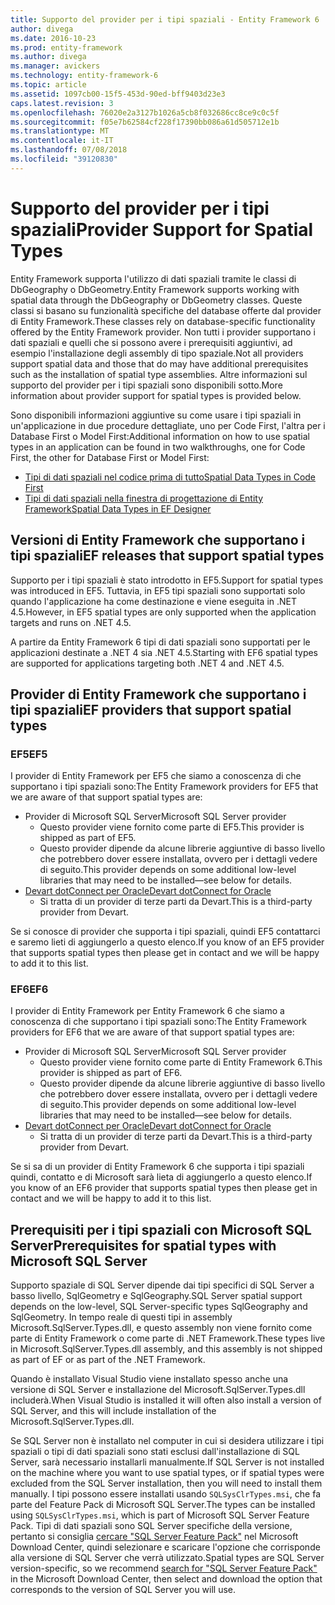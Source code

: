 ```yaml
---
title: Supporto del provider per i tipi spaziali - Entity Framework 6
author: divega
ms.date: 2016-10-23
ms.prod: entity-framework
ms.author: divega
ms.manager: avickers
ms.technology: entity-framework-6
ms.topic: article
ms.assetid: 1097cb00-15f5-453d-90ed-bff9403d23e3
caps.latest.revision: 3
ms.openlocfilehash: 76020e2a3127b1026a5cb8f032686cc8ce9c0c5f
ms.sourcegitcommit: f05e7b62584cf228f17390bb086a61d505712e1b
ms.translationtype: MT
ms.contentlocale: it-IT
ms.lasthandoff: 07/08/2018
ms.locfileid: "39120830"
---
```

# <a name="provider-support-for-spatial-types"></a><span data-ttu-id="4aa7e-102">Supporto del provider per i tipi spaziali</span><span class="sxs-lookup"><span data-stu-id="4aa7e-102">Provider Support for Spatial Types</span></span>
<span data-ttu-id="4aa7e-103">Entity Framework supporta l'utilizzo di dati spaziali tramite le classi di DbGeography o DbGeometry.</span><span class="sxs-lookup"><span data-stu-id="4aa7e-103">Entity Framework supports working with spatial data through the DbGeography or DbGeometry classes.</span></span> <span data-ttu-id="4aa7e-104">Queste classi si basano su funzionalità specifiche del database offerte dal provider di Entity Framework.</span><span class="sxs-lookup"><span data-stu-id="4aa7e-104">These classes rely on database-specific functionality offered by the Entity Framework provider.</span></span> <span data-ttu-id="4aa7e-105">Non tutti i provider supportano i dati spaziali e quelli che si possono avere i prerequisiti aggiuntivi, ad esempio l'installazione degli assembly di tipo spaziale.</span><span class="sxs-lookup"><span data-stu-id="4aa7e-105">Not all providers support spatial data and those that do may have additional prerequisites such as the installation of spatial type assemblies.</span></span> <span data-ttu-id="4aa7e-106">Altre informazioni sul supporto del provider per i tipi spaziali sono disponibili sotto.</span><span class="sxs-lookup"><span data-stu-id="4aa7e-106">More information about provider support for spatial types is provided below.</span></span>  

<span data-ttu-id="4aa7e-107">Sono disponibili informazioni aggiuntive su come usare i tipi spaziali in un'applicazione in due procedure dettagliate, uno per Code First, l'altra per i Database First o Model First:</span><span class="sxs-lookup"><span data-stu-id="4aa7e-107">Additional information on how to use spatial types in an application can be found in two walkthroughs, one for Code First, the other for Database First or Model First:</span></span>  

- [<span data-ttu-id="4aa7e-108">Tipi di dati spaziali nel codice prima di tutto</span><span class="sxs-lookup"><span data-stu-id="4aa7e-108">Spatial Data Types in Code First</span></span>](~/ef6/modeling/code-first/data-types/spatial.md)  
- [<span data-ttu-id="4aa7e-109">Tipi di dati spaziali nella finestra di progettazione di Entity Framework</span><span class="sxs-lookup"><span data-stu-id="4aa7e-109">Spatial Data Types in EF Designer</span></span>](~/ef6/modeling/designer/data-types/spatial.md)  

## <a name="ef-releases-that-support-spatial-types"></a><span data-ttu-id="4aa7e-110">Versioni di Entity Framework che supportano i tipi spaziali</span><span class="sxs-lookup"><span data-stu-id="4aa7e-110">EF releases that support spatial types</span></span>  

<span data-ttu-id="4aa7e-111">Supporto per i tipi spaziali è stato introdotto in EF5.</span><span class="sxs-lookup"><span data-stu-id="4aa7e-111">Support for spatial types was introduced in EF5.</span></span> <span data-ttu-id="4aa7e-112">Tuttavia, in EF5 tipi spaziali sono supportati solo quando l'applicazione ha come destinazione e viene eseguita in .NET 4.5.</span><span class="sxs-lookup"><span data-stu-id="4aa7e-112">However, in EF5 spatial types are only supported when the application targets and runs on .NET 4.5.</span></span>  

<span data-ttu-id="4aa7e-113">A partire da Entity Framework 6 tipi di dati spaziali sono supportati per le applicazioni destinate a .NET 4 sia .NET 4.5.</span><span class="sxs-lookup"><span data-stu-id="4aa7e-113">Starting with EF6 spatial types are supported for applications targeting both .NET 4 and .NET 4.5.</span></span>  

## <a name="ef-providers-that-support-spatial-types"></a><span data-ttu-id="4aa7e-114">Provider di Entity Framework che supportano i tipi spaziali</span><span class="sxs-lookup"><span data-stu-id="4aa7e-114">EF providers that support spatial types</span></span>  

### <a name="ef5"></a><span data-ttu-id="4aa7e-115">EF5</span><span class="sxs-lookup"><span data-stu-id="4aa7e-115">EF5</span></span>  

<span data-ttu-id="4aa7e-116">I provider di Entity Framework per EF5 che siamo a conoscenza di che supportano i tipi spaziali sono:</span><span class="sxs-lookup"><span data-stu-id="4aa7e-116">The Entity Framework providers for EF5 that we are aware of that support spatial types are:</span></span>  

- <span data-ttu-id="4aa7e-117">Provider di Microsoft SQL Server</span><span class="sxs-lookup"><span data-stu-id="4aa7e-117">Microsoft SQL Server provider</span></span>  
    - <span data-ttu-id="4aa7e-118">Questo provider viene fornito come parte di EF5.</span><span class="sxs-lookup"><span data-stu-id="4aa7e-118">This provider is shipped as part of EF5.</span></span>  
    - <span data-ttu-id="4aa7e-119">Questo provider dipende da alcune librerie aggiuntive di basso livello che potrebbero dover essere installata, ovvero per i dettagli vedere di seguito.</span><span class="sxs-lookup"><span data-stu-id="4aa7e-119">This provider depends on some additional low-level libraries that may need to be installed—see below for details.</span></span>  
- [<span data-ttu-id="4aa7e-120">Devart dotConnect per Oracle</span><span class="sxs-lookup"><span data-stu-id="4aa7e-120">Devart dotConnect for Oracle</span></span>](http://www.devart.com/dotconnect/oracle/)  
    - <span data-ttu-id="4aa7e-121">Si tratta di un provider di terze parti da Devart.</span><span class="sxs-lookup"><span data-stu-id="4aa7e-121">This is a third-party provider from Devart.</span></span>  

<span data-ttu-id="4aa7e-122">Se si conosce di provider che supporta i tipi spaziali, quindi EF5 contattarci e saremo lieti di aggiungerlo a questo elenco.</span><span class="sxs-lookup"><span data-stu-id="4aa7e-122">If you know of an EF5 provider that supports spatial types then please get in contact and we will be happy to add it to this list.</span></span>  

### <a name="ef6"></a><span data-ttu-id="4aa7e-123">EF6</span><span class="sxs-lookup"><span data-stu-id="4aa7e-123">EF6</span></span>  

<span data-ttu-id="4aa7e-124">I provider di Entity Framework per Entity Framework 6 che siamo a conoscenza di che supportano i tipi spaziali sono:</span><span class="sxs-lookup"><span data-stu-id="4aa7e-124">The Entity Framework providers for EF6 that we are aware of that support spatial types are:</span></span>  

- <span data-ttu-id="4aa7e-125">Provider di Microsoft SQL Server</span><span class="sxs-lookup"><span data-stu-id="4aa7e-125">Microsoft SQL Server provider</span></span>  
    - <span data-ttu-id="4aa7e-126">Questo provider viene fornito come parte di Entity Framework 6.</span><span class="sxs-lookup"><span data-stu-id="4aa7e-126">This provider is shipped as part of EF6.</span></span>  
    - <span data-ttu-id="4aa7e-127">Questo provider dipende da alcune librerie aggiuntive di basso livello che potrebbero dover essere installata, ovvero per i dettagli vedere di seguito.</span><span class="sxs-lookup"><span data-stu-id="4aa7e-127">This provider depends on some additional low-level libraries that may need to be installed—see below for details.</span></span>  
- [<span data-ttu-id="4aa7e-128">Devart dotConnect per Oracle</span><span class="sxs-lookup"><span data-stu-id="4aa7e-128">Devart dotConnect for Oracle</span></span>](http://www.devart.com/dotconnect/oracle/)  
    - <span data-ttu-id="4aa7e-129">Si tratta di un provider di terze parti da Devart.</span><span class="sxs-lookup"><span data-stu-id="4aa7e-129">This is a third-party provider from Devart.</span></span>  

<span data-ttu-id="4aa7e-130">Se si sa di un provider di Entity Framework 6 che supporta i tipi spaziali quindi, contatto e di Microsoft sarà lieta di aggiungerlo a questo elenco.</span><span class="sxs-lookup"><span data-stu-id="4aa7e-130">If you know of an EF6 provider that supports spatial types then please get in contact and we will be happy to add it to this list.</span></span>  

## <a name="prerequisites-for-spatial-types-with-microsoft-sql-server"></a><span data-ttu-id="4aa7e-131">Prerequisiti per i tipi spaziali con Microsoft SQL Server</span><span class="sxs-lookup"><span data-stu-id="4aa7e-131">Prerequisites for spatial types with Microsoft SQL Server</span></span>  

<span data-ttu-id="4aa7e-132">Supporto spaziale di SQL Server dipende dai tipi specifici di SQL Server a basso livello, SqlGeometry e SqlGeography.</span><span class="sxs-lookup"><span data-stu-id="4aa7e-132">SQL Server spatial support depends on the low-level, SQL Server-specific types SqlGeography and SqlGeometry.</span></span> <span data-ttu-id="4aa7e-133">In tempo reale di questi tipi in assembly Microsoft.SqlServer.Types.dll, e questo assembly non viene fornito come parte di Entity Framework o come parte di .NET Framework.</span><span class="sxs-lookup"><span data-stu-id="4aa7e-133">These types live in Microsoft.SqlServer.Types.dll assembly, and this assembly is not shipped as part of EF or as part of the .NET Framework.</span></span>  

<span data-ttu-id="4aa7e-134">Quando è installato Visual Studio viene installato spesso anche una versione di SQL Server e installazione del Microsoft.SqlServer.Types.dll includerà.</span><span class="sxs-lookup"><span data-stu-id="4aa7e-134">When Visual Studio is installed it will often also install a version of SQL Server, and this will include installation of the Microsoft.SqlServer.Types.dll.</span></span>  

<span data-ttu-id="4aa7e-135">Se SQL Server non è installato nel computer in cui si desidera utilizzare i tipi spaziali o tipi di dati spaziali sono stati esclusi dall'installazione di SQL Server, sarà necessario installarli manualmente.</span><span class="sxs-lookup"><span data-stu-id="4aa7e-135">If SQL Server is not installed on the machine where you want to use spatial types, or if spatial types were excluded from the SQL Server installation, then you will need to install them manually.</span></span> <span data-ttu-id="4aa7e-136">I tipi possono essere installati usando `SQLSysClrTypes.msi`, che fa parte del Feature Pack di Microsoft SQL Server.</span><span class="sxs-lookup"><span data-stu-id="4aa7e-136">The types can be installed using `SQLSysClrTypes.msi`, which is part of Microsoft SQL Server Feature Pack.</span></span> <span data-ttu-id="4aa7e-137">Tipi di dati spaziali sono SQL Server specifiche della versione, pertanto si consiglia [cercare "SQL Server Feature Pack"](https://www.microsoft.com/en-us/search/result.aspx?q=sql+server+feature+pack) nel Microsoft Download Center, quindi selezionare e scaricare l'opzione che corrisponde alla versione di SQL Server che verrà utilizzato.</span><span class="sxs-lookup"><span data-stu-id="4aa7e-137">Spatial types are SQL Server version-specific, so we recommend [search for "SQL Server Feature Pack"](https://www.microsoft.com/en-us/search/result.aspx?q=sql+server+feature+pack) in the Microsoft Download Center, then select and download the option that corresponds to the version of SQL Server you will use.</span></span>
